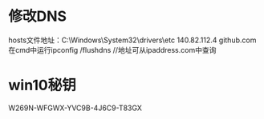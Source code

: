 # 修改DNS
hosts文件地址：C:\Windows\System32\drivers\etc
140.82.112.4 github.com
在cmd中运行ipconfig /flushdns
//地址可从ipaddress.com中查询

# win10秘钥
W269N-WFGWX-YVC9B-4J6C9-T83GX